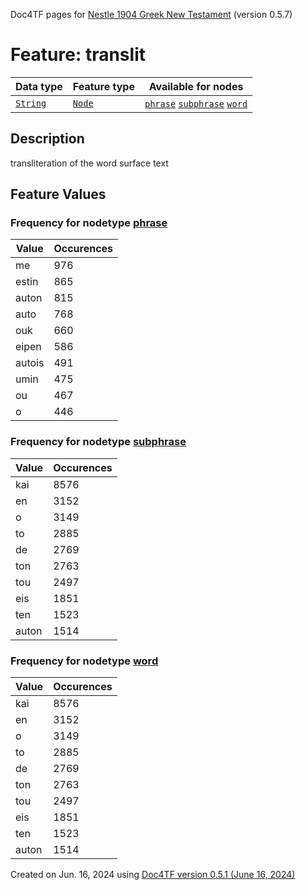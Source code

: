 Doc4TF pages for [Nestle 1904 Greek New Testament](https://github.com/saulocantanhede/tfgreek2/tree/main/tf) (version 0.5.7)
# Feature: translit
Data type|Feature type|Available for nodes
---|---|---
[`String`](featuresbydatatype.md#string)|[`Node`](featuresbytype.md#node)| [`phrase`](featuresbynodetype.md#phrase)  [`subphrase`](featuresbynodetype.md#subphrase)  [`word`](featuresbynodetype.md#word) 
## Description
transliteration of the word surface text
## Feature Values
### Frequency for nodetype [phrase](featuresbynodetype.md#phrase)
Value|Occurences
---|---
me|976
estin|865
auton|815
auto|768
ouk|660
eipen|586
autois|491
umin|475
ou|467
o|446
### Frequency for nodetype [subphrase](featuresbynodetype.md#subphrase)
Value|Occurences
---|---
kai|8576
en|3152
o|3149
to|2885
de|2769
ton|2763
tou|2497
eis|1851
ten|1523
auton|1514
### Frequency for nodetype [word](featuresbynodetype.md#word)
Value|Occurences
---|---
kai|8576
en|3152
o|3149
to|2885
de|2769
ton|2763
tou|2497
eis|1851
ten|1523
auton|1514
 

Created on Jun. 16, 2024 using [Doc4TF version 0.5.1 (June 16, 2024)](https://github.com/tonyjurg/Doc4TF/blob/main/CreateFeatureDoc.ipynb) 